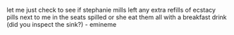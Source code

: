 let me just check to see if stephanie mills left any extra refills of ecstacy pills next to me in the seats spilled or she eat them all with a breakfast drink (did you inspect the sink?) - emineme